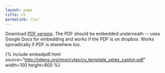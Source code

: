 ```yaml
---
layout: page
title: CV
permalink: /cv/
---
```


Download [PDF version](https://drive.google.com/file/d/12U5Q1p-7OHgOtkkkM6P-GssGBlXoA1Ia/view?usp=sharing). The PDF should be embedded underneath -- uses Google Docs for embedding and works if the PDF is on dropbox. Works sporadically if PDF is elsewhere too.

{% include embedpdf.html source="http://nitens.org/img/cvtex/cv_template_xetex_caslon.pdf" width=100 height=800 %}
